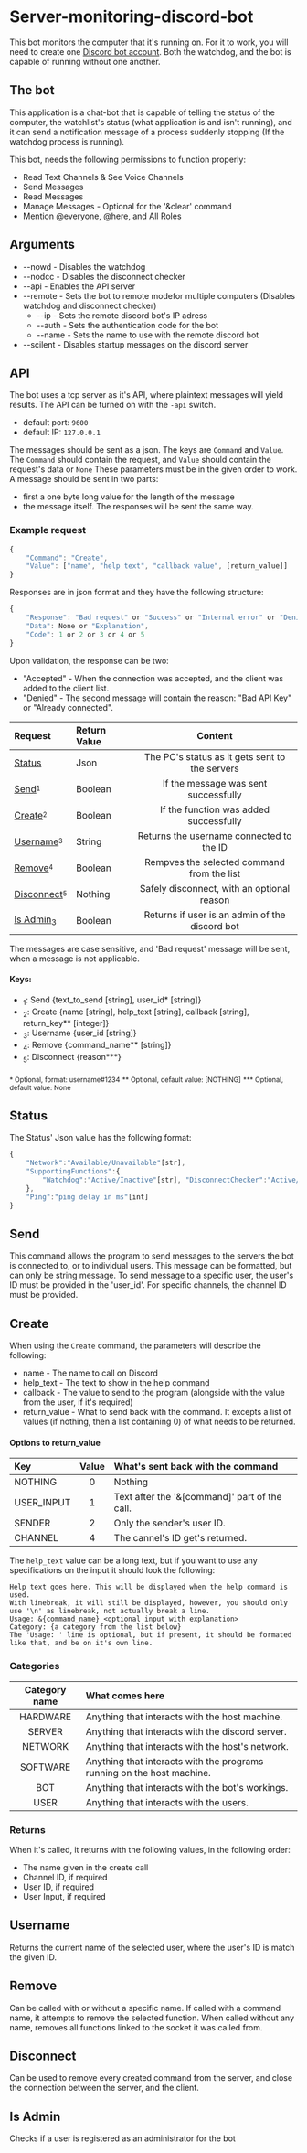 # Server-monitoring-discord-bot

This bot monitors the computer that it's running on.
For it to work, you will need to create one [Discord bot account](https://discordapp.com/developers/applications/).
Both the watchdog, and the bot is capable of running without one another.

## The bot

This application is a chat-bot that is capable of telling the status of the computer, the watchlist's status (what application is and isn't running), and it can send a notification message of a process suddenly stopping (If the watchdog process is running).

This bot, needs the following permissions to function properly:

* Read Text Channels & See Voice Channels
* Send Messages
* Read Messages
* Manage Messages - Optional for the '&clear' command
* Mention @everyone, @here, and All Roles

## Arguments

 - --nowd - Disables the watchdog
 - --nodcc - Disables the disconnect checker
 - --api - Enables the API server
 - --remote - Sets the bot to remote modefor multiple computers (Disables watchdog and disconnect checker)
    - --ip - Sets the remote discord bot's IP adress
    - --auth - Sets the authentication code for the bot
    - --name - Sets the name to use with the remote discord bot
 - --scilent - Disables startup messages on the discord server

## API

The bot uses a tcp server as it's API, where plaintext messages will yield results. The API can be turned on with the `-api` switch.
 -  default port: `9600`
 -  default IP: `127.0.0.1`

The messages should be sent as a json. The keys are `Command` and `Value`. The `Command` should contain the request, and `Value` should contain the request's data or `None` These parameters must be in the given order to work. A message should be sent in two parts:
 -  first a one byte long value for the length of the message
 -  the message itself. 
The responses will be sent the same way.

### Example request

```javascript
{
    "Command": "Create",
    "Value": ["name", "help text", "callback value", [return_value]]
}
```

Responses are in json format and they have the following structure:

```javascript
{
    "Response": "Bad request" or "Success" or "Internal error" or "Denied" or "Accepted",
    "Data": None or "Explanation",
    "Code": 1 or 2 or 3 or 4 or 5
}
```

Upon validation, the response can be two:
 -  "Accepted" - When the connection was accepted, and the client was added to the client list.
 -  "Denied" - The second message will contain the reason: "Bad API Key" or "Already connected".

|Request                                          |Return Value  |Content                                        |
|:------------------------------------------------|:-------------|:---------------------------------------------:|
|[Status](#Status)                                |Json          |The PC's status as it gets sent to the servers |
|[Send](#Send)<sup><sub>1</sub></sup>             |Boolean       |If the message was sent successfully           |
|[Create](#Create)<sup><sub>2</sub></sup>         |Boolean       |If the function was added successfully         |
|[Username](#Username)<sup><sub>3</sub></sup>     |String        |Returns the username connected to the ID       |
|[Remove](#Remove)<sup><sub>4</sub></sup>         |Boolean       |Rempves the selected command from the list     |
|[Disconnect](#Disconnect)<sup><sub>5</sub></sup> |Nothing       |Safely disconnect, with an optional reason     |
|[Is Admin](#Is_Admin)<sub>3</sub>                |Boolean       |Returns if user is an admin of the discord bot |

The messages are case sensitive, and 'Bad request' message will be sent, when a message is not applicable.

#### Keys:
 -  <sub>1</sub>: Send {text_to_send [string], user_id* [string]}
 -  <sub>2</sub>: Create {name [string], help_text [string], callback [string], return_key** [integer]}
 -  <sub>3</sub>: Username {user_id [string]}
 -  <sub>4</sub>: Remove {command_name** [string]}
 -  <sub>5</sub>: Disconnect {reason***}

<sub>* Optional, format: username#1234</sub>
<sub>** Optional, default value: [NOTHING]</sub>
<sub>*** Optional, default value: None</sub>

## Status

The Status' Json value has the following format:

```javascript
{
    "Network":"Available/Unavailable"[str],
    "SupportingFunctions":{
        "Watchdog":"Active/Inactive"[str], "DisconnectChecker":"Active/Inactive"[str]
    },
    "Ping":"ping delay in ms"[int]
}
```

## Send

This command allows the program to send messages to the servers the bot is connected to, or to individual users. This message can be formatted, but can only be string message.
To send message to a specific user, the user's ID must be provided in the 'user_id'. For specific channels, the channel ID must be provided.

## Create

When using the `Create` command, the parameters will describe the following:
 -  name - The name to call on Discord
 -  help_text - The text to show in the help command
 -  callback - The value to send to the program (alongside with the value from the user, if it's required)
 -  return_value - What to send back with the command. It excepts a list of values (if nothing, then a list containing 0) of what needs to be returned.

#### Options to return_value

|Key              |Value|What's sent back with the command               |
|:----------------|:---:|:-----------------------------------------------|
|NOTHING          |0    |Nothing                                         |
|USER_INPUT       |1    |Text after the '&[command]' part of the call.   |
|SENDER           |2    |Only the sender's user ID.                      |
|CHANNEL          |4    |The cannel's ID get's returned.                 |

The `help_text` value can be a long text, but if you want to use any specifications on the input it should look the following:

```
Help text goes here. This will be displayed when the help command is used.
With linebreak, it will still be displayed, however, you should only use '\n' as linebreak, not actually break a line.
Usage: &{command_name} <optional input with explanation>
Category: {a category from the list below}
The 'Usage: ' line is optional, but if present, it should be formated like that, and be on it's own line.
```

### Categories

|Category name     |What comes here                                                        |
|:----------------:|:----------------------------------------------------------------------|
|HARDWARE          |Anything that interacts with the host machine.                         |
|SERVER            |Anything that interacts with the discord server.                       |
|NETWORK           |Anything that interacts with the host's network.                       |
|SOFTWARE          |Anything that interacts with the programs running on the host machine. |
|BOT               |Anything that interacts with the bot's workings.                       |
|USER              |Anything that interacts with the users.                                |

### Returns

When it's called, it returns with the following values, in the following order:
 - The name given in the create call
 - Channel ID, if required
 - User ID, if required
 - User Input, if required

## Username

Returns the current name of the selected user, where the user's ID is match the given ID.

## Remove

Can be called with or without a specific name. If called with a command name, it attempts to remove the selected function. When called without any name, removes all functions linked to the socket it was called from.

## Disconnect

Can be used to remove every created command from the server, and close the connection between the server, and the client.

## Is Admin

Checks if a user is registered as an administrator for the bot